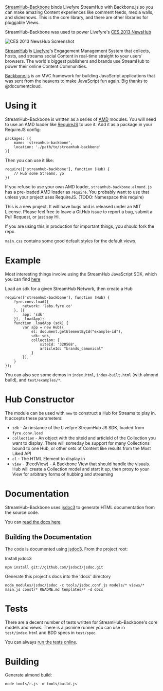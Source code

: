 [StreamHub-Backbone](http://gobengo.github.com/streamhub-backbone/) binds Livefyre StreamHub with Backbone.js so you can make amazing Content experiences like comment feeds, media walls, and slideshows. This is the core library, and there are other libraries for pluggable Views.

StreamHub-Backbone was used to power Livefyre's [CES 2013 NewsHub](http://ces.livefyre.com/)

![CES 2013 NewsHub Screenshot](http://d.pr/i/71lK+)

[StreamHub](http://www.livefyre.com/streamhub/) is [Livefyre](http://www.livefyre.com/)'s Engagement Management System that collects, hosts, and streams social Content in real-time straight to your users' browsers. The world's biggest publishers and brands use StreamHub to power their online Content Communities.

[Backbone.js](http://backbonejs.org/) is an MVC framework for building JavaScript applications that was sent from the heavens to make JavaScript fun again. Big thanks to @documentcloud.

# Using it

StreamHub-Backbone is written as a series of [AMD](http://requirejs.org/docs/whyamd.html) modules. You will need to use an AMD loader like [RequireJS]() to use it. Add it as a package in your RequireJS config:

    packages: [{
        name: 'streamhub-backbone',
        location: './path/to/streamhub-backbone'
    }]

Then you can use it like:

    require(['streamhub-backbone'], function (Hub) {
        // Hub some Streams, yo
    })

If you refuse to use your own AMD loader, `streamhub-backbone.almond.js` has a pre-loaded AMD loader as `require`. You probably want to use that unless your project uses RequireJS. (TODO: Namespace this require)

This is a new project. It will have bugs and is released under an MIT License. Please feel free to leave a GitHub issue to report a bug, submit a Pull Request, or just say Hi.

If you are using this in production for important things, you should fork the repo.

`main.css` contains some good default styles for the default views.

# Example

Most interesting things involve using the StreamHub JavaScript SDK, which you can find [here](http://zor.fyre.co/wjs/v3.0/javascripts/livefyre.js)

Load an sdk for a given StreamHub Network, then create a Hub

    require(['streamhub-backbone'], function (Hub) {
        fyre.conv.load({
            network: 'labs.fyre.co'
        }, [{
            app: 'sdk'
        }], _loadApp);
        function _loadApp (sdk) {
            var app = new Hub({
                el: document.getElementById("example-id"),
                sdk: sdk,
                collection: {
                    siteId: '320568',
                    articleId: "brands_canonical"
                }
            });
        }
    });

You can also see some demos in `index.html`, `index-built.html` (with almond build), and `test/examples/*`.

# Hub Constructor

The module can be used with `new` to construct a Hub for Streams to play in. It accepts these parameters:

* `sdk` - An instance of the Livefyre StreamHub JS SDK, loaded from `fyre.conv.load`
* `collection` - An object with the siteid and articleId of the Collection you want to display. There will someday be support for many Collections bound to one Hub, or other sets of Content like results from the Most Liked API
* `el` - The HTML Element to display in
* `view` - (FeedView) - A Backbone View that should handle the visuals. Hub will create a Collection model and start it up, then proxy to your View for arbitrary forms of hubbing and streaming

# Documentation

StreamHub-Backbone uses [jsdoc3](http://usejsdoc.org/) to generate HTML documentation from the source code.

You can [read the docs here](http://gobengo.github.com/streamhub-backbone/docs/).

## Building the Documentation

The code is documented using [jsdoc3](https://github.com/jsdoc3/jsdoc). From the project root:

Install jsdoc3

    npm install git://github.com/jsdoc3/jsdoc.git
    
Generate this project's docs into the 'docs' directory

    node_modules/jsdoc/jsdoc -c tools/jsdoc.conf.js models/* views/* main.js const/* README.md templates/* -d docs

# Tests

There are a decent number of tests written for StreamHub-Backbone's core models and views. There is a jasmine runner you can use in `test/index.html` and BDD specs in `test/spec`.

You can always [run the tests online](http://gobengo.github.com/streamhub-backbone/test/).

# Building

Generate almond build:

    node tools/r.js -o tools/build.js

